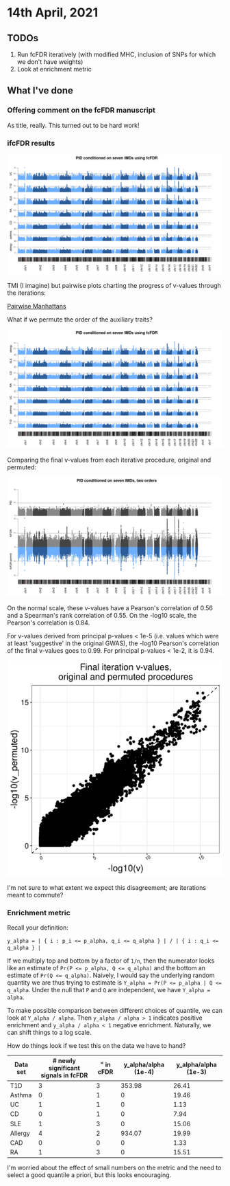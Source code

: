 # 14th April, 2021

## TODOs 

1. Run fcFDR iteratively (with modified MHC, inclusion of SNPs for which we don't have weights)
2. Look at enrichment metric

## What I've done

### Offering comment on the fcFDR manuscript

As title, really. This turned out to be hard work!

### ifcFDR results 

![](/images/140421/pid_seven_imd.png)

TMI (I imagine) but pairwise plots charting the progress of v-values through the iterations:

[Pairwise Manhattans](/entries/140421/pairwise_manhattans.html)

What if we permute the order of the auxiliary traits?

![](/images/140421/pid_seven_imd_perm.png)

Comparing the final v-values from each iterative procedure, original and permuted:

![](/images/140421/pid_seven_imd_back_to_back.png)

On the normal scale, these v-values have a Pearson's correlation of 0.56 and a Spearman's rank correlation of 0.55. On the -log10 scale, the Pearson's correlation is 0.84. 

For v-values derived from principal p-values < 1e-5 (i.e. values which were at least 'suggestive' in the original GWAS), the -log10 Pearson's correlation of the final v-values goes to 0.99. For principal p-values < 1e-2, it is 0.94.

![](/images/140421/ifcfdr_v_value_concordance.png)<!-- .element height="50%" width="50%" -->

I'm not sure to what extent we expect this disagreement; are iterations meant to commute? 

### Enrichment metric

Recall your definition:

```
y_alpha = | { i : p_i <= p_alpha, q_i <= q_alpha } | / | { i : q_i <= q_alpha } |
```

If we multiply top and bottom by a factor of `1/n`, then the numerator looks like an estimate of `Pr(P <= p_alpha, Q <= q_alpha)` and the bottom an estimate of `Pr(Q <= q_alpha)`. Naively, I would say the underlying random quantity we are thus trying to estimate is `Y_alpha = Pr(P <= p_alpha | Q <= q_alpha`. Under the null that `P` and `Q` are independent, we have `Y_alpha = alpha`. 

To make possible comparison between different choices of quantile, we can look at `Y_alpha / alpha`. Then `y_alpha / alpha > 1` indicates positive enrichment and `y_alpha / alpha < 1` negative enrichment. Naturally, we can shift things to a log scale. 

How do things look if we test this on the data we have to hand?

 | Data set | # newly significant signals in fcFDR | " in cFDR | y_alpha/alpha (1e-4) | y_alpha/alpha (1e-3) |
 |----------|--------------------------------------|-----------|----------------------|----------------------|
 | T1D      |                                    3 |         3 |               353.98 |                26.41 |
 | Asthma   |                                    0 |         1 |                    0 |                19.46 |
 | UC       |                                    1 |         1 |                    0 |                 1.13 |
 | CD       |                                    0 |         1 |                    0 |                 7.94 |
 | SLE      |                                    1 |         3 |                    0 |                15.06 |
 | Allergy  |                                    4 |         2 |               934.07 |                19.99 |
 | CAD      |                                    0 |         0 |                    0 |                 1.33 |
 | RA       |                                    1 |         3 |                    0 |                15.51 |

I'm worried about the effect of small numbers on the metric and the need to select a good quantile a priori, but this looks encouraging. 
